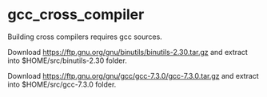 # gcc_cross_compiler

Building cross compilers requires gcc sources.

Download https://ftp.gnu.org/gnu/binutils/binutils-2.30.tar.gz and extract into $HOME/src/binutils-2.30 folder.

Download https://ftp.gnu.org/gnu/gcc/gcc-7.3.0/gcc-7.3.0.tar.gz and extract into $HOME/src/gcc-7.3.0 folder.

